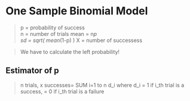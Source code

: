 # One Sample Binomial Model  
> p = probability of success  
> n = number of trials
> mean = n*p  
> sd = sqrt( mean*(1-p) )
> X = number of successess

> We have to calculate the left probability!

## Estimator of p ##
> n trials, x successes= SUM i=1 to n d_i
> where d_i = 1 if i_th trial is a success,
>           = 0 if i_th trial is a failure




